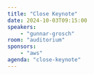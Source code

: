 ```yaml
---
title: "Close Keynote"
date: 2024-10-03T09:15:00
speakers:
    - "gunnar-grosch"
room: "auditorium"
sponsors: 
    - "aws"
agenda: "close-keynote"
---
```

